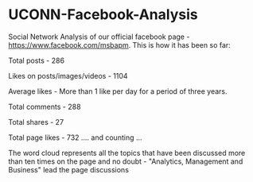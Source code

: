 UCONN-Facebook-Analysis
=======================

Social Network Analysis of our official facebook page - https://www.facebook.com/msbapm.
This is how it has been so far: 

Total posts - 286

Likes on posts/images/videos - 1104

Average likes - More than 1 like per day for a period of three years.

Total comments - 288

Total shares - 27 

Total page likes - 732 .... and counting ... 


The word cloud represents all the topics that have been discussed more than ten times on the page and no doubt - "Analytics, Management and Business" lead the page discussions
